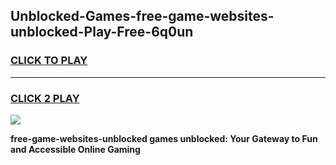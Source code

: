 
## Unblocked-Games-free-game-websites-unblocked-Play-Free-6q0un
<h3>
<a href="https://premium76.site?title=free-game-websites-unblocked&ref=22A">CLICK TO PLAY</a></h3>
<hr>

<h3>
<a href="https://premium76.site?title=free-game-websites-unblocked&ref=22A">CLICK 2 PLAY</a>
  
</h3>

<a href="https://premium76.site?title=free-game-websites-unblocked&ref=22A"><img src="https://clearcache.store/games.png"></a>


**free-game-websites-unblocked games unblocked: Your Gateway to Fun and Accessible Online Gaming**
